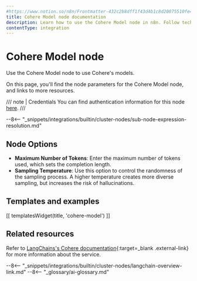 ```yaml
---
#https://www.notion.so/n8n/Frontmatter-432c2b8dff1f43d4b1c8d20075510fe4
title: Cohere Model node documentation
description: Learn how to use the Cohere Model node in n8n. Follow technical documentation to integrate Cohere Model node into your workflows.
contentType: integration
---
```


# Cohere Model node

Use the Cohere Model node to use Cohere's models.

On this page, you'll find the node parameters for the Cohere Model node, and links to more resources.

/// note | Credentials
You can find authentication information for this node [here](/integrations/builtin/credentials/cohere/).
///

--8<-- "_snippets/integrations/builtin/cluster-nodes/sub-node-expression-resolution.md"

## Node Options

* **Maximum Number of Tokens**: Enter the maximum number of tokens used, which sets the completion length.
* **Sampling Temperature**: Use this option to control the randomness of the sampling process. A higher temperature creates more diverse sampling, but increases the risk of hallucinations.

## Templates and examples

<!-- see https://www.notion.so/n8n/Pull-in-templates-for-the-integrations-pages-37c716837b804d30a33b47475f6e3780 -->
[[ templatesWidget(title, 'cohere-model') ]]

## Related resources

Refer to [LangChains's Cohere documentation](https://js.langchain.com/docs/modules/model_io/models/llms/integrations/cohere){:target=_blank .external-link} for more information about the service.

--8<-- "_snippets/integrations/builtin/cluster-nodes/langchain-overview-link.md"
--8<-- "_glossary/ai-glossary.md"

